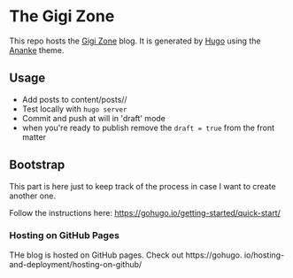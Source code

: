 # The Gigi Zone

This repo hosts the [Gigi Zone](https://the-gigi.github.io/gigi-zone/) blog. It is generated
by [Hugo](https://gohugo.io/) using the [Ananke](https://themes.gohugo.io/themes/gohugo-theme-ananke/) theme.

## Usage

- Add posts to content/posts/<year>/<month>
- Test locally with `hugo server`
- Commit and push at will in 'draft' mode
- when you're ready to publish remove the `draft = true` from the front matter

## Bootstrap

This part is here just to keep track of the process in case I want to create another one.

Follow the instructions here:
https://gohugo.io/getting-started/quick-start/

### Hosting on GitHub Pages

THe blog is hosted on GitHub pages. Check out https://gohugo.
io/hosting-and-deployment/hosting-on-github/ 





